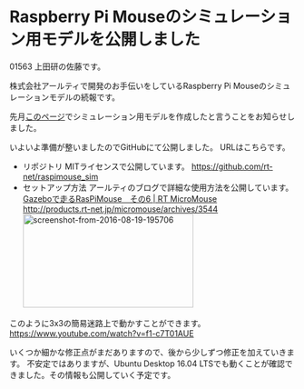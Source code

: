 # Raspberry Pi Mouseのシミュレーション用モデルを公開しました
01563 上田研の佐藤です。

株式会社アールティで開発のお手伝いをしているRaspberry Pi Mouseのシミュレーションモデルの続報です。

先月<a href="https://lab.ueda.asia/?p=1136" target="_blank">このページ</a>でシミュレーション用モデルを作成したと言うことをお知らせしました。

いよいよ準備が整いましたのでGitHubにて公開しました。
URLはこちらです。

<ul>
<li>
リポジトリ
MITライセンスで公開しています。
<a href="https://github.com/rt-net/raspimouse_sim" target="_blank">https://github.com/rt-net/raspimouse_sim</a>
</li>

<li>
セットアップ方法
アールティのブログで詳細な使用方法を公開しています。
<a href="http://products.rt-net.jp/micromouse/archives/3544" target="_blank">Gazeboで走るRasPiMouse　その6 | RT MicroMouse<br />
http://products.rt-net.jp/micromouse/archives/3544<br />
<img class="alignnone size-medium wp-image-1412" src="https://lab.ueda.asia/wp-content/uploads/2016/09/Screenshot-from-2016-08-19-195706-300x165.png" alt="screenshot-from-2016-08-19-195706" width="300" height="165" /></a>
</li>
</ul>

このように3x3の簡易迷路上で動かすことができます。
https://www.youtube.com/watch?v=f1-c7T01AUE

いくつか細かな修正点がまだありますので、後から少しずつ修正を加えていきます。
不安定ではありますが、Ubuntu Desktop 16.04 LTSでも動くことが確認できました。その情報も公開していく予定です。
